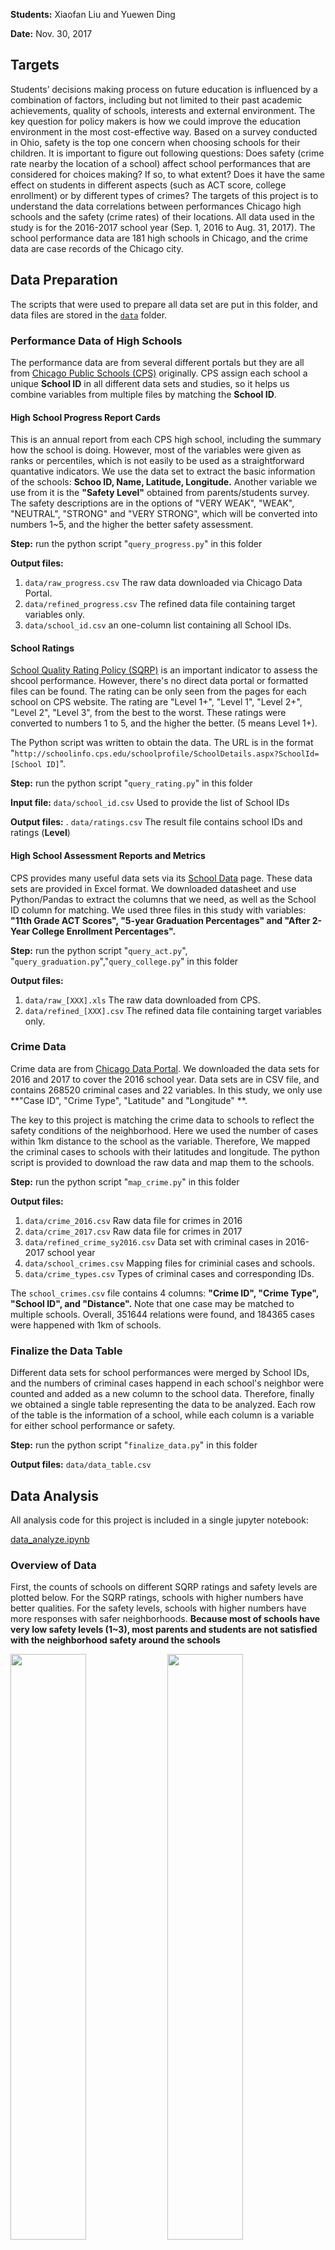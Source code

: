 
**Students:** Xiaofan Liu and Yuewen Ding

**Date:** Nov. 30, 2017

## Targets

Students’ decisions making process on future education is influenced by a combination of factors, including but not limited to their past academic achievements, quality of schools, interests and external environment. The key question for policy makers is how we could improve the education environment in the most cost-effective way. Based on a survey conducted in Ohio, safety is the top one concern when choosing schools for their children. It is important to figure out following questions: Does safety (crime rate nearby the location of a school) affect school performances that are considered for choices making? If so, to what extent? Does it have the same effect on students in different aspects (such as ACT score, college enrollment) or by different types of crimes? The targets of this project is to understand the data correlations between performances Chicago high schools and the safety (crime rates) of their locations. All data used in the study is for the 2016-2017 school year (Sep. 1, 2016 to Aug. 31, 2017). The school performance data are 181 high schools in Chicago, and the crime data are case records of the Chicago city.

## Data Preparation

The scripts that were used to prepare all data set are put in this folder, and data files are stored in the [`data`](https://github.com/yuewending/PPHA30550_Final_Project/blob/master/data) folder.

### Performance Data of High Schools

The performance data are from several different portals but they are all from [Chicago Public Schools (CPS)](http://www.cps.edu/) originally. CPS assign each school a unique **School ID** in all different data sets and studies, so it helps us combine variables from multiple files by matching the **School ID**.

#### High School Progress Report Cards

This is an annual report from each CPS high school, including the summary how the school is doing. However, most of the variables were given as ranks or percentiles, which is not easily to be used as a straightforward quantative indicators. We use the data set to extract the basic information of the schools: **Schoo ID, Name, Latitude, Longitude.** Another variable we use from it is the **"Safety Level"** obtained from parents/students survey. The safety descriptions are in the options of "VERY WEAK", "WEAK", "NEUTRAL", "STRONG" and "VERY STRONG", which will be converted into numbers 1~5, and the higher the better safety assessment.

**Step:** run the python script "`query_progress.py`" in this folder

**Output files:** 
  1. `data/raw_progress.csv` The raw data downloaded via Chicago Data Portal.
  2. `data/refined_progress.csv` The refined data file containing target variables only.
  3. `data/school_id.csv` an one-column list containing all School IDs.
  
  
  
#### School Ratings

[School Quality Rating Policy (SQRP)](http://cps.edu/Performance/Pages/PerformancePolicy.aspx) is an important indicator to assess the shcool performance. However, there's no direct data portal or formatted files can be found. The rating can be only seen from the pages for each school on CPS website. The rating are "Level 1+", "Level 1", "Level 2+", "Level 2", "Level 3", from the best to the worst. These ratings were converted to numbers 1 to 5, and the higher the better. (5 means Level 1+).

The Python script was written to obtain the data. The URL is in the format "`http://schoolinfo.cps.edu/schoolprofile/SchoolDetails.aspx?SchoolId=[School ID]`".

**Step:** run the python script "`query_rating.py`" in this folder

**Input file:** `data/school_id.csv` Used to provide the list of School IDs

**Output files:** . `data/ratings.csv` The result file contains school IDs and ratings (**Level**)




#### High School Assessment Reports and Metrics

CPS provides many useful data sets via its [School Data](http://cps.edu/SchoolData/Pages/SchoolData.aspx) page. These data sets are provided in Excel format. We downloaded datasheet and use Python/Pandas to extract the columns that we need, as well as the School ID column for matching. We used three files in this study with variables: **"11th Grade ACT Scores", "5-year Graduation Percentages" and "After 2-Year College Enrollment Percentages".**

**Step:** run the python script "`query_act.py`", "`query_graduation.py`","`query_college.py`" in this folder

**Output files:** 
  1. `data/raw_[XXX].xls` The raw data downloaded from CPS.
  2. `data/refined_[XXX].csv` The refined data file containing target variables only.


### Crime Data

Crime data are from [Chicago Data Portal](https://data.cityofchicago.org). We downloaded the data sets for 2016 and 2017 to cover the 2016 school year. Data sets are in CSV file, and contains 268520 criminal cases and 22 variables. In this study, we only use **"Case ID", "Crime Type", "Latitude" and "Longitude" **.

The key to this project is matching the crime data to schools to reflect the safety conditions of the neighborhood. Here we used the number of cases within 1km distance to the school as the variable. Therefore, We mapped the criminal cases to schools with their latitudes and longitude. The python script is provided to download the raw data and map them to the schools.

**Step:** run the python script "`map_crime.py`" in this folder

**Output files:** 
  1. `data/crime_2016.csv` Raw data file for crimes in 2016
  2. `data/crime_2017.csv` Raw data file for crimes in 2017
  3. `data/refined_crime_sy2016.csv` Data set with criminal cases in 2016-2017 school year
  4. `data/school_crimes.csv` Mapping files for criminial cases and schools.
  5. `data/crime_types.csv` Types of criminal cases and corresponding IDs.

The `school_crimes.csv` file contains 4 columns: **"Crime ID", "Crime Type", "School ID", and "Distance".** Note that one case may be matched to multiple schools. Overall, 351644 relations were found, and 184365 cases were happened with 1km of schools.

### Finalize the Data Table

Different data sets for school performances were merged by School IDs, and the numbers of criminal cases happend in each school's neighbor were counted and added as a new column to the school data. Therefore, finally we obtained a single table representing the data to be analyzed. Each row of the table is the information of a school, while each column is a variable for either school performance or safety.

**Step:** run the python script "`finalize_data.py`" in this folder

**Output files:** `data/data_table.csv`



## Data Analysis

All analysis code for this project is included in a single jupyter notebook:

[data_analyze.ipynb](https://github.com/yuewending/PPHA30550_Final_Project/blob/master/data_analyze.ipynb)

### Overview of Data

First, the counts of schools on different SQRP ratings and safety levels are plotted below. For the SQRP ratings, schools with higher numbers have better qualities. For the safety levels, schools with higher numbers have more responses with safer neighborhoods. **Because most of schools have very low safety levels (1~3), most parents and students are not satisfied with the neighborhood safety around the schools**

<img src="data_analyze/output_5_0.png" width="49%"> <img src="data_analyze/output_6_0.png" width="49%">

<img src="data_analyze/output_5_1.png" width="49%"> <img src="data_analyze/output_6_1.png" width="49%">

Then, counts of schools with different performance variables are shown below. These plots can reflect the overall performances of Chicago high schools.

<img src="data_analyze/output_8_0.png" width="32%"> <img src="data_analyze/output_9_0.png" width="32%"> <img src="data_analyze/output_10_0.png" width="32%">

<img src="data_analyze/output_8_1.png" width="32%"> <img src="data_analyze/output_9_1.png" width="32%"> <img src="data_analyze/output_10_1.png" width="32%">

Last, the crime data are visualized below. Left is the counts histogram categoried by number of crimes. Most of neighborhoods nearby high schools have less than 3000 crime reports over the year (left). The right panel is the geographic plotting of the schools on the Chicago map, and the colors represent the number of crime reports. It demostrate a strong clusterring pattern. Mid-west region has the most dangerous neighborhoods, while the safest neighborhoods are near the north and south border of Chicago.

<img src="data_analyze/output_13_1.png" width="58%"> <img src="data_analyze/output_19_0.png" width="40%">

The schools in the safest neighborhoods are:

Short_Name | Level | Safety_Level | Total_Crimes
-----------| ----- | ------------ | ------------
OMBUDSMAN - NORTHWEST HS | NaN | 3.0 | 81.0
CHICAGO AGRICULTURE HS | 5.0 | 3.0 | 154.0
CICS - NORTHTOWN HS | 5.0 | 3.0 | 234.0
WASHINGTON HS | 4.0 | 2.0 | 279.0
SOCIAL JUSTICE HS | 3.0 | 2.0 | 285.0
PATHWAYS - ASHBURN HS | NaN | 4.0 | 332.0
TAFT HS | 4.0 | 2.0 | 345.0
WORLD LANGUAGE HS | 5.0 | 2.0 | 345.0
YCCS - OLIVE HARVEY | NaN | 2.0 | 350.0
MULTICULTURAL HS | 3.0 | 2.0 | 397.0

The schools in the most dangerous neighborhoods are:

Short_Name | Level | Safety_Level | Total_Crimes
-----------| ----- | ------------ | ------------
NOBLE - DRW HS | 3.0 | 2.0 | 4549.0
YCCS - CCA ACADEMY | NaN | 2.0 | 4536.0
YCCS - SCHOLASTIC ACHIEVEMENT | NaN | 2.0 | 4444.0
MAGIC JOHNSON - N LAWNDALE HS | NaN | 3.0 | 4177.0
AUSTIN CCA HS | 2.0 | 1.0 | 4173.0
NOBLE - ROWE CLARK HS | 3.0 | 1.0 | 4045.0
NORTH LAWNDALE - CHRISTIANA HS | 2.0 | 1.0 | 4009.0
LEGAL PREP HS | 3.0 | 2.0 | 3978.0
YCCS - AUSTIN CAREER | NaN | 2.0 | 3630.0
HIRSCH HS | 2.0 | 3.0 | 3362.0

### Scatter Matrix Analysis of Selected Variables

The pair-wise scatter plots are shown below for performance variables and the total crime predictor. Strong correlations can be observed from the performance variables (ACT, Graudation and College enrollment). It implies that the three variables we selected are good indicator to assess the qualities of high schools, and their trends are in good agreement.

<img src="data_analyze/output_23_1.png" width="65%">

### Regressions on Total Crimes

Regression analysis with OLS method was used on the varible of total crimes. The plots and trend lines for the four performance variables are shown below. All of them display clear trends that higher crime rates will lower the performance.

<img src="data_analyze/output_27_1.png" width="49%"> <img src="data_analyze/output_28_1.png" width="49%">

<img src="data_analyze/output_29_1.png" width="49%"> <img src="data_analyze/output_30_1.png" width="49%">

The statistics parameters are summarized in the table below. All the slope coeffients are negative and statistically significant (>95% probabilities that the true values are not zero).

Dependent | Slope | T-value | Pr | R-square
--------- | ----- | ------- | -- | --------
SQRP rating | -0.0003 | -3.130 | 0.002 | 0.075
ACT Score | -0.0005 | -2.832 | 0.005 | 0.050
Graduation rate | -0.0034 | -2.858 | 0.005 | 0.069
College rate | -0.0049 | -2.493 | 0.014 | 0.043

### Multivariable Regressions on Differnt Types of Crimes

The results of multivariable regressions on different types of crimes are listed below. Statistically significant dependences can be only found with the type of battery crimes to the performances of SQRP rating, ACT score and College enrollment percentage. No dependence can be found for the graduation rate.

**SQRP** | coef | std err | t | Pr | \[0.025 | 0.975\]
-------- | ---- | ------- | - | -- | ------ | ------
Intercept | 3.7039 | 0.335 | 11.043 | 0.000 | 3.038 | 4.370
Total_Thefts | 5.327e-05 | 0.001 | 0.084 | 0.934 | -0.001 | 0.001
Total_Batteries | -0.0040 | 0.003 | -1.567 | 0.120 | -0.009 | 0.001
Total_Assaults | 0.0044 | 0.006 | 0.685 | 0.495 | -0.008 | 0.017
Total_Robberies | 0.0057 | 0.005 | 1.228 | 0.222 | -0.003 | 0.015
Total_Weapon_Violations | 0.0005 | 0.008 | 0.062 | 0.951 | -0.016 | 0.017
Total_Homicides | -0.0165 | 0.038 | -0.432 | 0.666 | -0.092 | 0.059

**ACT Score** | coef | std err | t | Pr | \[0.025 | 0.975\]
------------- | ---- | ------- | - | -- | ------ | ------
Intercept | 16.3955 | 0.578 | 28.347 | 0.000 | 15.251 | 17.540
Total_Thefts | 0.0021 | 0.001 | 1.862 | 0.065 | -0.000 | 0.004
Total_Batteries | -0.0098 | 0.004 | -2.216 | 0.029 | -0.019 | -0.001
Total_Assaults | 0.0178 | 0.011 | 1.603 | 0.112 | -0.004 | 0.040
Total_Robberies | 0.0012 | 0.008 | 0.160 | 0.873 | -0.014 | 0.017
Total_Weapon_Violations | 0.0024 | 0.013 | 0.175 | 0.861 | -0.024 | 0.029
Total_Homicides | 0.0036 | 0.065 | 0.056 | 0.956 | -0.125 | 0.132

**Grad. Rate** | coef | std err | t | Pr | \[0.025 | 0.975\]
-------------- | ---- | ------- | - | -- | ------ | ------
Intercept | 82.9635 | 3.652 | 22.714 | 0.000 | 75.701 | 90.226
Total_Thefts | 0.0019 | 0.008 | 0.245 | 0.807 | -0.013 | 0.017
Total_Batteries | -0.0289 | 0.028 | -1.041 | 0.301 | -0.084 | 0.026
Total_Assaults | -0.0025 | 0.068 | -0.036 | 0.971 | -0.139 | 0.134
Total_Robberies | 0.0484 | 0.053 | 0.913 | 0.364 | -0.057 | 0.154
Total_Weapon_Violations | 0.1191 | 0.090 | 1.321 | 0.190 | -0.060 | 0.298
Total_Homicides | -0.7393 | 0.424 | -1.746 | 0.085 | -1.581 | 0.103

**Col. Pct.** | coef | std err | t | Pr | \[0.025 | 0.975\]
------------- | ---- | ------- | - | -- | ------ | ------
Intercept | 49.7486 | 6.235 | 7.978 | 0.000 | 37.393 | 62.104
Total_Thefts | 0.0277 | 0.013 | 2.093 | 0.039 | 0.001 | 0.054
Total_Batteries | -0.1129 | 0.046 | -2.478 | 0.015 | -0.203 | -0.023
Total_Assaults | 0.2278 | 0.115 | 1.987 | 0.049 | 0.001 | 0.455
Total_Robberies | -0.0710 | 0.088 | -0.809 | 0.420 | -0.245 | 0.103
Total_Weapon_Violations | 0.1251 | 0.140 | 0.894 | 0.373 | -0.152 | 0.402
Total_Homicides | 0.0288 | 0.695 | 0.041 | 0.967 | -1.348 | 1.406

## Conclusions

In this project, we map crime records to high schools based on the distances between the two locations. By this method we can assess the regional safety for the neighborhoods that the schools are located. Then we combine the safety indicators with two different data sources of school performances: (1) SQRP ratings and survey safety level from School Progress Report Cards and (2) scores and metrics from Chicago Public School database.OLS regression were done for the performance variables on the numbers of total crimes and different types of crimes within 0.5km of the schools. The results were presented and explained.

Overall, local regional safety has a statistically significant impact to the performances of high schools. The safer the neighborhood is, the better the school will perform. One the one hand, a safe neighborhood can provide children a comfortable environment for study. On the other hand, good neighborhoods usually have more rich or well educated families, whose children usually perform better. Among all types of crime, we found that battery is the most significant impact to the school performance, probably because there is some correlations between battery crimes and young people.
